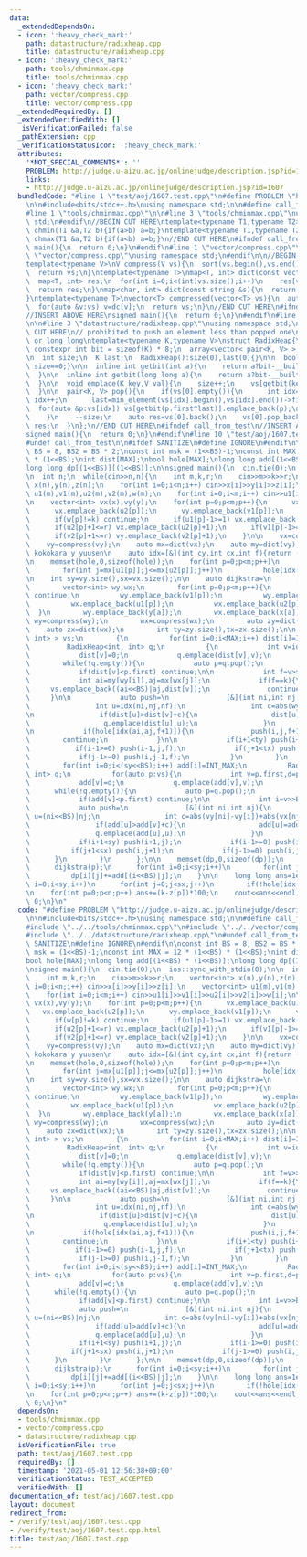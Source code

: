 ```yaml
---
data:
  _extendedDependsOn:
  - icon: ':heavy_check_mark:'
    path: datastructure/radixheap.cpp
    title: datastructure/radixheap.cpp
  - icon: ':heavy_check_mark:'
    path: tools/chminmax.cpp
    title: tools/chminmax.cpp
  - icon: ':heavy_check_mark:'
    path: vector/compress.cpp
    title: vector/compress.cpp
  _extendedRequiredBy: []
  _extendedVerifiedWith: []
  _isVerificationFailed: false
  _pathExtension: cpp
  _verificationStatusIcon: ':heavy_check_mark:'
  attributes:
    '*NOT_SPECIAL_COMMENTS*': ''
    PROBLEM: http://judge.u-aizu.ac.jp/onlinejudge/description.jsp?id=1607
    links:
    - http://judge.u-aizu.ac.jp/onlinejudge/description.jsp?id=1607
  bundledCode: "#line 1 \"test/aoj/1607.test.cpp\"\n#define PROBLEM \"http://judge.u-aizu.ac.jp/onlinejudge/description.jsp?id=1607\"\
    \n\n#include<bits/stdc++.h>\nusing namespace std;\n\n#define call_from_test\n\
    #line 1 \"tools/chminmax.cpp\"\n\n#line 3 \"tools/chminmax.cpp\"\nusing namespace\
    \ std;\n#endif\n//BEGIN CUT HERE\ntemplate<typename T1,typename T2> inline void\
    \ chmin(T1 &a,T2 b){if(a>b) a=b;}\ntemplate<typename T1,typename T2> inline void\
    \ chmax(T1 &a,T2 b){if(a<b) a=b;}\n//END CUT HERE\n#ifndef call_from_test\nsigned\
    \ main(){\n  return 0;\n}\n#endif\n#line 1 \"vector/compress.cpp\"\n\n#line 3\
    \ \"vector/compress.cpp\"\nusing namespace std;\n#endif\n\n//BEGIN CUT HERE\n\
    template<typename V>\nV compress(V vs){\n  sort(vs.begin(),vs.end());\n  vs.erase(unique(vs.begin(),vs.end()),vs.end());\n\
    \  return vs;\n}\ntemplate<typename T>\nmap<T, int> dict(const vector<T> &vs){\n\
    \  map<T, int> res;\n  for(int i=0;i<(int)vs.size();i++)\n    res[vs[i]]=i;\n\
    \  return res;\n}\nmap<char, int> dict(const string &s){\n  return dict(vector<char>(s.begin(),s.end()));\n\
    }\ntemplate<typename T>\nvector<T> compressed(vector<T> vs){\n  auto dc=dict(compress(vs));\n\
    \  for(auto &v:vs) v=dc[v];\n  return vs;\n}\n//END CUT HERE\n#ifndef call_from_test\n\
    //INSERT ABOVE HERE\nsigned main(){\n  return 0;\n}\n#endif\n#line 1 \"datastructure/radixheap.cpp\"\
    \n\n#line 3 \"datastructure/radixheap.cpp\"\nusing namespace std;\n#endif\n//BEGIN\
    \ CUT HERE\n// prohibited to push an element less than popped one\n// Key: int\
    \ or long long\ntemplate<typename K,typename V>\nstruct RadixHeap{\n  inline static\
    \ constexpr int bit = sizeof(K) * 8;\n  array<vector< pair<K, V> >, bit> vs;\n\
    \n  int size;\n  K last;\n  RadixHeap():size(0),last(0){}\n\n  bool empty() const{return\
    \ size==0;}\n\n  inline int getbit(int a){\n    return a?bit-__builtin_clz(a):0;\n\
    \  }\n\n  inline int getbit(long long a){\n    return a?bit-__builtin_clzll(a):0;\n\
    \  }\n\n  void emplace(K key,V val){\n    size++;\n    vs[getbit(key^last)].emplace_back(key,val);\n\
    \  }\n\n  pair<K, V> pop(){\n    if(vs[0].empty()){\n      int idx=1;\n      while(vs[idx].empty())\
    \ idx++;\n      last=min_element(vs[idx].begin(),vs[idx].end())->first;\n    \
    \  for(auto &p:vs[idx]) vs[getbit(p.first^last)].emplace_back(p);\n      vs[idx].clear();\n\
    \    }\n    --size;\n    auto res=vs[0].back();\n    vs[0].pop_back();\n    return\
    \ res;\n  }\n};\n//END CUT HERE\n#ifndef call_from_test\n//INSERT ABOVE HERE\n\
    signed main(){\n  return 0;\n}\n#endif\n#line 10 \"test/aoj/1607.test.cpp\"\n\
    #undef call_from_test\n\n#ifdef SANITIZE\n#define IGNORE\n#endif\n\nconst int\
    \ BS = 8, BS2 = BS * 2;\nconst int msk = (1<<BS)-1;\nconst int MAX = 12 * (1<<BS)\
    \ * (1<<BS);\nint dist[MAX];\nbool hole[MAX];\nlong long add[(1<<BS) * (1<<BS)];\n\
    long long dp[(1<<BS)][(1<<BS)];\n\nsigned main(){\n  cin.tie(0);\n  ios::sync_with_stdio(0);\n\
    \n  int n;\n  while(cin>>n,n){\n    int m,k,r;\n    cin>>m>>k>>r;\n    vector<int>\
    \ x(n),y(n),z(n);\n    for(int i=0;i<n;i++) cin>>x[i]>>y[i]>>z[i];\n    vector<int>\
    \ u1(m),v1(m),u2(m),v2(m),w(m);\n    for(int i=0;i<m;i++) cin>>u1[i]>>v1[i]>>u2[i]>>v2[i]>>w[i];\n\
    \n    vector<int> vx(x),vy(y);\n    for(int p=0;p<m;p++){\n      vx.emplace_back(u1[p]);\n\
    \      vx.emplace_back(u2[p]);\n      vy.emplace_back(v1[p]);\n      vy.emplace_back(v2[p]);\n\
    \      if(w[p]!=k) continue;\n      if(u1[p]-1>=1) vx.emplace_back(u1[p]-1);\n\
    \      if(u2[p]+1<=r) vx.emplace_back(u2[p]+1);\n      if(v1[p]-1>=1) vy.emplace_back(v1[p]-1);\n\
    \      if(v2[p]+1<=r) vy.emplace_back(v2[p]+1);\n    }\n\n    vx=compress(vx);\n\
    \    vy=compress(vy);\n    auto mx=dict(vx);\n    auto my=dict(vy);\n\n    //\
    \ kokokara y yuusen\n    auto idx=[&](int cy,int cx,int f){return (f<<BS2)|(cy<<BS)|cx;};\n\
    \n    memset(hole,0,sizeof(hole));\n    for(int p=0;p<m;p++)\n      for(int i=my[v1[p]];i<=my[v2[p]];i++)\n\
    \        for(int j=mx[u1[p]];j<=mx[u2[p]];j++)\n          hole[idx(i,j,w[p])]=1;\n\
    \n    int sy=vy.size(),sx=vx.size();\n\n    auto dijkstra=\n      [&](int a)->void{\n\
    \        vector<int> wy,wx;\n        for(int p=0;p<m;p++){\n          if(w[p]<=z[a])\
    \ continue;\n          wy.emplace_back(v1[p]);\n          wy.emplace_back(v2[p]);\n\
    \          wx.emplace_back(u1[p]);\n          wx.emplace_back(u2[p]);\n      \
    \  }\n        wy.emplace_back(y[a]);\n        wx.emplace_back(x[a]);\n       \
    \ wy=compress(wy);\n        wx=compress(wx);\n        auto zy=dict(wy);\n    \
    \    auto zx=dict(wx);\n        int ty=zy.size(),tx=zx.size();\n\n        vector<pair<int,\
    \ int> > vs;\n        {\n          for(int i=0;i<MAX;i++) dist[i]=INT_MAX;\n \
    \         RadixHeap<int, int> q;\n          {\n            int v=idx(zy[y[a]],zx[x[a]],z[a]);\n\
    \            dist[v]=0;\n            q.emplace(dist[v],v);\n          }\n\n  \
    \        while(!q.empty()){\n            auto p=q.pop();\n            int v=p.second;\n\
    \            if(dist[v]<p.first) continue;\n\n            int f=v>>BS2,i=(v>>BS)&msk,j=v&msk;\n\
    \            int ai=my[wy[i]],aj=mx[wx[j]];\n            if(f==k){\n         \
    \     vs.emplace_back((ai<<BS)|aj,dist[v]);\n              continue;\n       \
    \     }\n\n            auto push=\n              [&](int ni,int nj,int nf){\n\
    \                int u=idx(ni,nj,nf);\n                int c=abs(wy[ni]-wy[i])+abs(wx[nj]-wx[j]);\n\
    \n                if(dist[u]>dist[v]+c){\n                  dist[u]=dist[v]+c;\n\
    \                  q.emplace(dist[u],u);\n                }\n              };\n\
    \n            if(hole[idx(ai,aj,f+1)]){\n              push(i,j,f+1);\n      \
    \        continue;\n            }\n\n            if(i+1<ty) push(i+1,j,f);\n \
    \           if(i-1>=0) push(i-1,j,f);\n            if(j+1<tx) push(i,j+1,f);\n\
    \            if(j-1>=0) push(i,j-1,f);\n          }\n        }\n        {\n  \
    \        for(int i=0;i<(sy<<BS);i++) add[i]=INT_MAX;\n          RadixHeap<int,\
    \ int> q;\n          for(auto p:vs){\n            int v=p.first,d=p.second;\n\
    \            add[v]=d;\n            q.emplace(add[v],v);\n          }\n\n    \
    \      while(!q.empty()){\n            auto p=q.pop();\n            int v=p.second;\n\
    \            if(add[v]<p.first) continue;\n\n            int i=v>>BS,j=v&msk;\n\
    \            auto push=\n              [&](int ni,int nj){\n                int\
    \ u=(ni<<BS)|nj;\n                int c=abs(vy[ni]-vy[i])+abs(vx[nj]-vx[j]);\n\
    \                if(add[u]>add[v]+c){\n                  add[u]=add[v]+c;\n  \
    \                q.emplace(add[u],u);\n                }\n              };\n\n\
    \            if(i+1<sy) push(i+1,j);\n            if(i-1>=0) push(i-1,j);\n  \
    \          if(j+1<sx) push(i,j+1);\n            if(j-1>=0) push(i,j-1);\n    \
    \      }\n        }\n      };\n\n    memset(dp,0,sizeof(dp));\n    for(int p=0;p<n;p++){\n\
    \      dijkstra(p);\n      for(int i=0;i<sy;i++)\n        for(int j=0;j<sx;j++)\n\
    \          dp[i][j]+=add[(i<<BS)|j];\n    }\n\n    long long ans=1e18;\n    for(int\
    \ i=0;i<sy;i++)\n      for(int j=0;j<sx;j++)\n        if(!hole[idx(i,j,k)]) chmin(ans,dp[i][j]);\n\
    \n    for(int p=0;p<n;p++) ans+=(k-z[p])*100;\n    cout<<ans<<endl;\n  }\n  return\
    \ 0;\n}\n"
  code: "#define PROBLEM \"http://judge.u-aizu.ac.jp/onlinejudge/description.jsp?id=1607\"\
    \n\n#include<bits/stdc++.h>\nusing namespace std;\n\n#define call_from_test\n\
    #include \"../../tools/chminmax.cpp\"\n#include \"../../vector/compress.cpp\"\n\
    #include \"../../datastructure/radixheap.cpp\"\n#undef call_from_test\n\n#ifdef\
    \ SANITIZE\n#define IGNORE\n#endif\n\nconst int BS = 8, BS2 = BS * 2;\nconst int\
    \ msk = (1<<BS)-1;\nconst int MAX = 12 * (1<<BS) * (1<<BS);\nint dist[MAX];\n\
    bool hole[MAX];\nlong long add[(1<<BS) * (1<<BS)];\nlong long dp[(1<<BS)][(1<<BS)];\n\
    \nsigned main(){\n  cin.tie(0);\n  ios::sync_with_stdio(0);\n\n  int n;\n  while(cin>>n,n){\n\
    \    int m,k,r;\n    cin>>m>>k>>r;\n    vector<int> x(n),y(n),z(n);\n    for(int\
    \ i=0;i<n;i++) cin>>x[i]>>y[i]>>z[i];\n    vector<int> u1(m),v1(m),u2(m),v2(m),w(m);\n\
    \    for(int i=0;i<m;i++) cin>>u1[i]>>v1[i]>>u2[i]>>v2[i]>>w[i];\n\n    vector<int>\
    \ vx(x),vy(y);\n    for(int p=0;p<m;p++){\n      vx.emplace_back(u1[p]);\n   \
    \   vx.emplace_back(u2[p]);\n      vy.emplace_back(v1[p]);\n      vy.emplace_back(v2[p]);\n\
    \      if(w[p]!=k) continue;\n      if(u1[p]-1>=1) vx.emplace_back(u1[p]-1);\n\
    \      if(u2[p]+1<=r) vx.emplace_back(u2[p]+1);\n      if(v1[p]-1>=1) vy.emplace_back(v1[p]-1);\n\
    \      if(v2[p]+1<=r) vy.emplace_back(v2[p]+1);\n    }\n\n    vx=compress(vx);\n\
    \    vy=compress(vy);\n    auto mx=dict(vx);\n    auto my=dict(vy);\n\n    //\
    \ kokokara y yuusen\n    auto idx=[&](int cy,int cx,int f){return (f<<BS2)|(cy<<BS)|cx;};\n\
    \n    memset(hole,0,sizeof(hole));\n    for(int p=0;p<m;p++)\n      for(int i=my[v1[p]];i<=my[v2[p]];i++)\n\
    \        for(int j=mx[u1[p]];j<=mx[u2[p]];j++)\n          hole[idx(i,j,w[p])]=1;\n\
    \n    int sy=vy.size(),sx=vx.size();\n\n    auto dijkstra=\n      [&](int a)->void{\n\
    \        vector<int> wy,wx;\n        for(int p=0;p<m;p++){\n          if(w[p]<=z[a])\
    \ continue;\n          wy.emplace_back(v1[p]);\n          wy.emplace_back(v2[p]);\n\
    \          wx.emplace_back(u1[p]);\n          wx.emplace_back(u2[p]);\n      \
    \  }\n        wy.emplace_back(y[a]);\n        wx.emplace_back(x[a]);\n       \
    \ wy=compress(wy);\n        wx=compress(wx);\n        auto zy=dict(wy);\n    \
    \    auto zx=dict(wx);\n        int ty=zy.size(),tx=zx.size();\n\n        vector<pair<int,\
    \ int> > vs;\n        {\n          for(int i=0;i<MAX;i++) dist[i]=INT_MAX;\n \
    \         RadixHeap<int, int> q;\n          {\n            int v=idx(zy[y[a]],zx[x[a]],z[a]);\n\
    \            dist[v]=0;\n            q.emplace(dist[v],v);\n          }\n\n  \
    \        while(!q.empty()){\n            auto p=q.pop();\n            int v=p.second;\n\
    \            if(dist[v]<p.first) continue;\n\n            int f=v>>BS2,i=(v>>BS)&msk,j=v&msk;\n\
    \            int ai=my[wy[i]],aj=mx[wx[j]];\n            if(f==k){\n         \
    \     vs.emplace_back((ai<<BS)|aj,dist[v]);\n              continue;\n       \
    \     }\n\n            auto push=\n              [&](int ni,int nj,int nf){\n\
    \                int u=idx(ni,nj,nf);\n                int c=abs(wy[ni]-wy[i])+abs(wx[nj]-wx[j]);\n\
    \n                if(dist[u]>dist[v]+c){\n                  dist[u]=dist[v]+c;\n\
    \                  q.emplace(dist[u],u);\n                }\n              };\n\
    \n            if(hole[idx(ai,aj,f+1)]){\n              push(i,j,f+1);\n      \
    \        continue;\n            }\n\n            if(i+1<ty) push(i+1,j,f);\n \
    \           if(i-1>=0) push(i-1,j,f);\n            if(j+1<tx) push(i,j+1,f);\n\
    \            if(j-1>=0) push(i,j-1,f);\n          }\n        }\n        {\n  \
    \        for(int i=0;i<(sy<<BS);i++) add[i]=INT_MAX;\n          RadixHeap<int,\
    \ int> q;\n          for(auto p:vs){\n            int v=p.first,d=p.second;\n\
    \            add[v]=d;\n            q.emplace(add[v],v);\n          }\n\n    \
    \      while(!q.empty()){\n            auto p=q.pop();\n            int v=p.second;\n\
    \            if(add[v]<p.first) continue;\n\n            int i=v>>BS,j=v&msk;\n\
    \            auto push=\n              [&](int ni,int nj){\n                int\
    \ u=(ni<<BS)|nj;\n                int c=abs(vy[ni]-vy[i])+abs(vx[nj]-vx[j]);\n\
    \                if(add[u]>add[v]+c){\n                  add[u]=add[v]+c;\n  \
    \                q.emplace(add[u],u);\n                }\n              };\n\n\
    \            if(i+1<sy) push(i+1,j);\n            if(i-1>=0) push(i-1,j);\n  \
    \          if(j+1<sx) push(i,j+1);\n            if(j-1>=0) push(i,j-1);\n    \
    \      }\n        }\n      };\n\n    memset(dp,0,sizeof(dp));\n    for(int p=0;p<n;p++){\n\
    \      dijkstra(p);\n      for(int i=0;i<sy;i++)\n        for(int j=0;j<sx;j++)\n\
    \          dp[i][j]+=add[(i<<BS)|j];\n    }\n\n    long long ans=1e18;\n    for(int\
    \ i=0;i<sy;i++)\n      for(int j=0;j<sx;j++)\n        if(!hole[idx(i,j,k)]) chmin(ans,dp[i][j]);\n\
    \n    for(int p=0;p<n;p++) ans+=(k-z[p])*100;\n    cout<<ans<<endl;\n  }\n  return\
    \ 0;\n}\n"
  dependsOn:
  - tools/chminmax.cpp
  - vector/compress.cpp
  - datastructure/radixheap.cpp
  isVerificationFile: true
  path: test/aoj/1607.test.cpp
  requiredBy: []
  timestamp: '2021-05-01 12:56:38+09:00'
  verificationStatus: TEST_ACCEPTED
  verifiedWith: []
documentation_of: test/aoj/1607.test.cpp
layout: document
redirect_from:
- /verify/test/aoj/1607.test.cpp
- /verify/test/aoj/1607.test.cpp.html
title: test/aoj/1607.test.cpp
---
```

